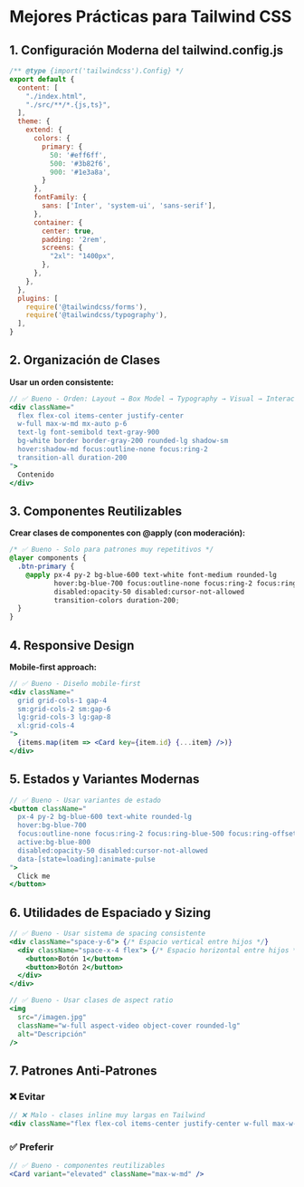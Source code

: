 # Mejores Prácticas para Tailwind CSS

## 1. Configuración Moderna del tailwind.config.js

```javascript
/** @type {import('tailwindcss').Config} */
export default {
  content: [
    "./index.html",
    "./src/**/*.{js,ts}",
  ],
  theme: {
    extend: {
      colors: {
        primary: {
          50: '#eff6ff',
          500: '#3b82f6',
          900: '#1e3a8a',
        }
      },
      fontFamily: {
        sans: ['Inter', 'system-ui', 'sans-serif'],
      },
      container: {
        center: true,
        padding: '2rem',
        screens: {
          "2xl": "1400px",
        },
      },
    },
  },
  plugins: [
    require('@tailwindcss/forms'),
    require('@tailwindcss/typography'),
  ],
}
```

## 2. Organización de Clases

**Usar un orden consistente:**
```jsx
// ✅ Bueno - Orden: Layout → Box Model → Typography → Visual → Interactive
<div className="
  flex flex-col items-center justify-center
  w-full max-w-md mx-auto p-6
  text-lg font-semibold text-gray-900
  bg-white border border-gray-200 rounded-lg shadow-sm
  hover:shadow-md focus:outline-none focus:ring-2
  transition-all duration-200
">
  Contenido
</div>
```

## 3. Componentes Reutilizables

**Crear clases de componentes con @apply (con moderación):**
```css
/* ✅ Bueno - Solo para patrones muy repetitivos */
@layer components {
  .btn-primary {
    @apply px-4 py-2 bg-blue-600 text-white font-medium rounded-lg 
           hover:bg-blue-700 focus:outline-none focus:ring-2 focus:ring-blue-500 
           disabled:opacity-50 disabled:cursor-not-allowed
           transition-colors duration-200;
  }
}
```

## 4. Responsive Design

**Mobile-first approach:**
```jsx
// ✅ Bueno - Diseño mobile-first
<div className="
  grid grid-cols-1 gap-4
  sm:grid-cols-2 sm:gap-6
  lg:grid-cols-3 lg:gap-8
  xl:grid-cols-4
">
  {items.map(item => <Card key={item.id} {...item} />)}
</div>
```

## 5. Estados y Variantes Modernas

```jsx
// ✅ Bueno - Usar variantes de estado
<button className="
  px-4 py-2 bg-blue-600 text-white rounded-lg
  hover:bg-blue-700
  focus:outline-none focus:ring-2 focus:ring-blue-500 focus:ring-offset-2
  active:bg-blue-800
  disabled:opacity-50 disabled:cursor-not-allowed
  data-[state=loading]:animate-pulse
">
  Click me
</button>
```

## 6. Utilidades de Espaciado y Sizing

```jsx
// ✅ Bueno - Usar sistema de spacing consistente
<div className="space-y-6"> {/* Espacio vertical entre hijos */}
  <div className="space-x-4 flex"> {/* Espacio horizontal entre hijos */}
    <button>Botón 1</button>
    <button>Botón 2</button>
  </div>
</div>

// ✅ Bueno - Usar clases de aspect ratio
<img 
  src="/imagen.jpg" 
  className="w-full aspect-video object-cover rounded-lg" 
  alt="Descripción"
/>
```

## 7. Patrones Anti-Patrones

### ❌ Evitar

```jsx
// ❌ Malo - clases inline muy largas en Tailwind
<div className="flex flex-col items-center justify-center w-full max-w-md mx-auto p-6 bg-white border border-gray-200 rounded-lg shadow-sm hover:shadow-md focus:outline-none focus:ring-2 focus:ring-blue-500 transition-all duration-200" />
```

### ✅ Preferir

```jsx
// ✅ Bueno - componentes reutilizables
<Card variant="elevated" className="max-w-md" />
```
